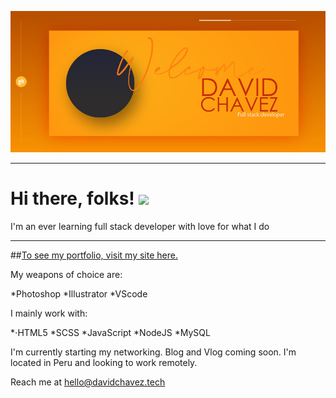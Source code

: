[![Header](https://raw.githubusercontent.com/davidchavezTech/davidchavezTech/main/banner.jpg "Click to visit my site!")](https://davidchavez.tech/)

---

# Hi there, folks! <img src="https://raw.githubusercontent.com/MartinHeinz/MartinHeinz/master/wave.gif" width="30px">

I'm an ever learning full stack developer with love for what I do

---

##[To see my portfolio, visit my site here.](https://davidchavez.tech/)

My weapons of choice are:

*Photoshop
*Illustrator
*VScode

I mainly work with:

*⋅HTML5
*SCSS
*JavaScript
*NodeJS
*MySQL

I'm currently starting my networking. Blog and Vlog coming soon.
I'm located in Peru and looking to work remotely.

Reach me at hello@davidchavez.tech

<!--
**davidchavezTech/davidchavezTech** is a ✨ _special_ ✨ repository because its `README.md` (this file) appears on your GitHub profile.

Here are some ideas to get you started:

- 🔭 I’m currently working on ...
- 🌱 I’m currently learning ...
- 👯 I’m looking to collaborate on ...
- 🤔 I’m looking for help with ...
- 💬 Ask me about ...
- 📫 How to reach me: ...
- 😄 Pronouns: ...
- ⚡ Fun fact: ...
-->
